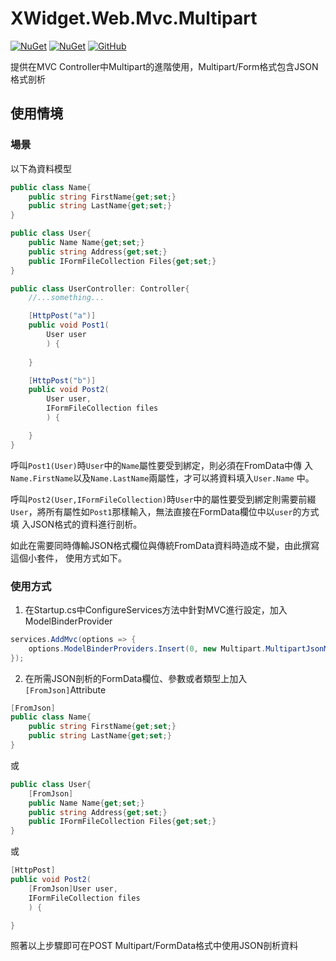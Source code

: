 ﻿XWidget.Web.Mvc.Multipart
=====
[![NuGet](https://img.shields.io/nuget/v/XWidget.Web.Mvc.Multipart.svg?style=flat-square)](https://www.nuget.org/packages/XWidget.Web.Mvc.Multipart/)
[![NuGet](https://img.shields.io/nuget/dt/XWidget.Web.Mvc.Multipart.svg?style=flat-square)](https://www.nuget.org/packages/XWidget.Web.Mvc.Multipart/)
[![GitHub](https://img.shields.io/github/license/XuPeiYao/XWidget.svg?style=flat-square)](https://github.com/XuPeiYao/XWidget/blob/master/LICENSE)

提供在MVC Controller中Multipart的進階使用，Multipart/Form格式包含JSON格式剖析

## 使用情境

### 場景
以下為資料模型
```csharp
public class Name{
    public string FirstName{get;set;}
    public string LastName{get;set;}
}

public class User{
    public Name Name{get;set;}
    public string Address{get;set;}
    public IFormFileCollection Files{get;set;}
}
```

```csharp
public class UserController: Controller{
    //...something...

    [HttpPost("a")]
    public void Post1(
        User user
        ) {
        
    }

    [HttpPost("b")]
    public void Post2(
        User user,
        IFormFileCollection files
        ) {

    }
}
```

呼叫`Post1(User)`時`User`中的`Name`屬性要受到綁定，則必須在FromData中傳
入`Name.FirstName`以及`Name.LastName`兩屬性，才可以將資料填入`User.Name`
中。

呼叫`Post2(User,IFormFileCollection)`時`User`中的屬性要受到綁定則需要前綴
`User`，將所有屬性如`Post1`那樣輸入，無法直接在FormData欄位中以`user`的方式填
入JSON格式的資料進行剖析。

如此在需要同時傳輸JSON格式欄位與傳統FromData資料時造成不變，由此撰寫這個小套件，
使用方式如下。

### 使用方式

1. 在Startup.cs中ConfigureServices方法中針對MVC進行設定，加入ModelBinderProvider
```csharp
services.AddMvc(options => {
    options.ModelBinderProviders.Insert(0, new Multipart.MultipartJsonModelBinderProvider());
});
```

2. 在所需JSON剖析的FormData欄位、參數或者類型上加入`[FromJson]`Attribute
```csharp
[FromJson]
public class Name{
    public string FirstName{get;set;}
    public string LastName{get;set;}
}
```
或
```csharp
public class User{
    [FromJson]
    public Name Name{get;set;}
    public string Address{get;set;}
    public IFormFileCollection Files{get;set;}
}
```
或
```csharp
[HttpPost]
public void Post2(
    [FromJson]User user,
    IFormFileCollection files
    ) {

}
```
照著以上步驟即可在POST Multipart/FormData格式中使用JSON剖析資料